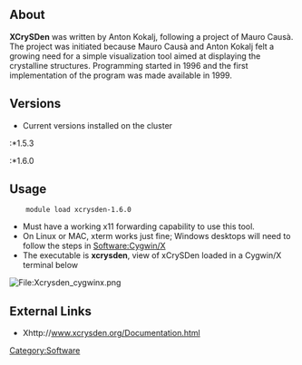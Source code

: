 ## About

**XCrySDen** was written by Anton Kokalj, following a project of Mauro
Causà. The project was initiated because Mauro Causà and Anton Kokalj
felt a growing need for a simple visualization tool aimed at displaying
the crystalline structures. Programming started in 1996 and the first
implementation of the program was made available in 1999.

## Versions

  - Current versions installed on the cluster

:\*1.5.3

:\*1.6.0

## Usage

`    module load xcrysden-1.6.0`

  - Must have a working x11 forwarding capability to use this tool.
  - On Linux or MAC, xterm works just fine; Windows desktops will need
    to follow the steps in
    [Software:Cygwin/X](Software:Cygwin/X "wikilink")
  - The executable is **xcrysden**, view of xCrySDen loaded in a
    Cygwin/X terminal below

![<File:Xcrysden_cygwinx.png>](Xcrysden_cygwinx.png
"File:Xcrysden_cygwinx.png")

## External Links

  - Xhttp://www.xcrysden.org/Documentation.html

[Category:Software](Category:Software "wikilink")
